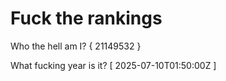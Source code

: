 # Fuck the rankings

Who the hell am I?
{ 21149532 }

What fucking year is it?
[ 2025-07-10T01:50:00Z ]
